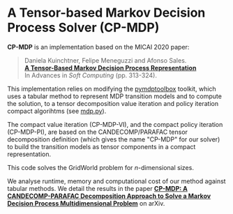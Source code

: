 # A Tensor-based Markov Decision Process Solver (CP-MDP)

**CP-MDP** is an implementation based on the MICAI 2020 paper: 

> Daniela Kuinchtner, Felipe Meneguzzi and Afonso Sales.<br>
> **[A Tensor-Based Markov Decision Process Representation](https://doi.org/10.1007/978-3-030-60884-2_23)**<br>
> In Advances in *Soft Computing* (pp. 313-324).

This implementation relies on modifying the [pymdptoolbox](https://github.com/sawcordwell/pymdptoolbox) toolkit, which uses a tabular method to represent MDP transition models and to compute the solution, to a tensor decomposition value iteration and policy iteration compact algorihtms (see [mdp.py](src/cp-mdp/pymdptoolbox/mdp.py)). 

The compact value iteration (CP-MDP-VI), and the compact policy iteration (CP-MDP-PI), are based on the CANDECOMP/PARAFAC tensor decomposition definition (which gives the name "CP-MDP" for our solver) to build the transition models as tensor components in a compact representation.

This code solves the GridWorld problem for *n*-dimensional sizes.

We analyse runtime, memory and computational cost of our method against tabular methods. We detail the results in the paper [**CP-MDP: A CANDECOMP-PARAFAC Decomposition Approach to Solve a Markov Decision Process Multidimensional Problem**](https://arxiv.org/abs/2103.00331) on arXiv.
  


